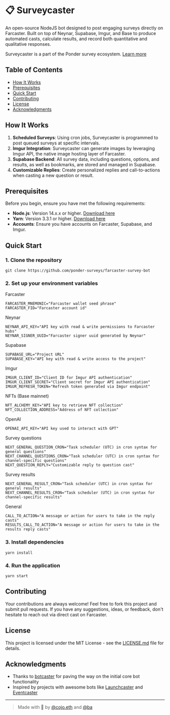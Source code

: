 # 📋 Surveycaster

An open-source NodeJS bot designed to post engaging surveys directly on Farcaster. Built on top of Neynar, Supabase, Imgur, and Base to produce automated casts, calculate results, and record both quantitative and qualitative responses.

Surveycaster is a part of the Ponder survey ecosystem. [Learn more](https://weponder.io/)

## Table of Contents
- [How It Works](#how-it-works)
- [Prerequisites](#prerequisites)
- [Quick Start](#quick-start)
- [Contributing](#contributing)
- [License](#license)
- [Acknowledgments](#acknowledgments)

## How It Works

1. **Scheduled Surveys**: Using cron jobs, Surveycaster is programmed to post queued surveys at specific intervals.
2. **Imgur Integration**: Surveycaster can generate images by leveraging Imgur API, the native image hosting layer of Farcaster.
3. **Supabase Backend**: All survey data, including questions, options, and results, as well as bookmarks, are stored and managed in Supabase.
4. **Customizable Replies**: Create personalized replies and call-to-actions when casting a new question or result.

## Prerequisites

Before you begin, ensure you have met the following requirements:

- **Node.js**: Version 14.x.x or higher. [Download here](https://nodejs.org/)
- **Yarn**: Version 3.3.1 or higher. [Download here](https://yarnpkg.com/)
- **Accounts**: Ensure you have accounts on Farcaster, Supabase, and Imgur.

## Quick Start

### 1. Clone the repository

```commandline
git clone https://github.com/ponder-surveys/farcaster-survey-bot
```

### 2. Set up your environment variables

Farcaster
```commandline
FARCASTER_MNEMONIC="Farcaster wallet seed phrase"
FARCASTER_FID="Farcaster account id"
```

Neynar
```commandline
NEYNAR_API_KEY="API key with read & write permissions to Farcaster hubs"
NEYNAR_SIGNER_UUID="Farcaster signer uuid generated by Neynar"
```

Supabase
```commandline
SUPABASE_URL="Project URL"
SUPABASE_KEY="API key with read & write access to the project"
```

Imgur
```commandline
IMGUR_CLIENT_ID="Client ID for Imgur API authentication"
IMGUR_CLIENT_SECRET="Client secret for Imgur API authentication"
IMGUR_REFRESH_TOKEN="Refresh token generated via Imgur endpoint"
```

NFTs (Base mainnet)
```commandline
NFT_ALCHEMY_KEY="API key to retrieve NFT collection"
NFT_COLLECTION_ADDRESS="Address of NFT collection"
```

OpenAI
```commandline
OPENAI_API_KEY="API key used to interact with GPT"
```

Survey questions
```commandline
NEXT_GENERAL_QUESTION_CRON="Task scheduler (UTC) in cron syntax for general questions"
NEXT_CHANNEL_QUESTIONS_CRON="Task scheduler (UTC) in cron syntax for channel-specific questions"
NEXT_QUESTION_REPLY="Customizable reply to question cast"
```

Survey results
```commandline
NEXT_GENERAL_RESULT_CRON="Task scheduler (UTC) in cron syntax for general results"
NEXT_CHANNEL_RESULTS_CRON="Task scheduler (UTC) in cron syntax for channel-specific results"
```

General
```commandline
CALL_TO_ACTION="A message or action for users to take in the reply casts"
RESULTS_CALL_TO_ACTION="A message or action for users to take in the results reply casts"
```

### 3. Install dependencies

```commandline
yarn install
```

### 4. Run the application

```commandline
yarn start
```

## Contributing

Your contributions are always welcome! Feel free to fork this project and submit pull requests. If you have any suggestions, ideas, or feedback, don't hesitate to reach out via direct cast on Farcaster.

## License

This project is licensed under the MIT License - see the [LICENSE.md](LICENSE.md) file for details.

## Acknowledgments

- Thanks to [botcaster](https://github.com/BigWhaleLabs/botcaster) for paving the way on the initial core bot functionality
- Inspired by projects with awesome bots like [Launchcaster](https://www.launchcaster.xyz/) and [Eventcaster](https://www.eventcaster.xyz/)

---

> Made with 💜 by [@cojo.eth](https://warpcast.com/cojo.eth) and [@ba](https://warpcast.com/ba)
